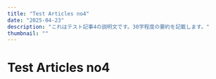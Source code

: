 ```yaml
---
title: "Test Articles no4"
date: "2025-04-23"
description: "これはテスト記事4の説明文です。30字程度の要約を記載します。"
thumbnail: ""
---
```


# Test Articles no4
